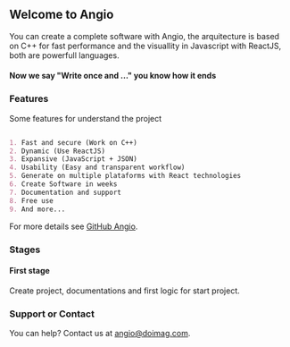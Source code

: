 ## Welcome to Angio

You can create a complete software with Angio, the arquitecture is based on C++ for fast performance and the visuallity in Javascript with ReactJS, both are powerfull languages. 

#### Now we say "Write once and ..." you know how it ends

### Features

Some features for understand the project

```markdown

1. Fast and secure (Work on C++)
2. Dynamic (Use ReactJS)
3. Expansive (JavaScript + JSON)
4. Usability (Easy and transparent workflow)
5. Generate on multiple plataforms with React technologies
6. Create Software in weeks
7. Documentation and support
8. Free use
9. And more...

```

For more details see [GitHub Angio](https://doimag.github.io/angio/).

### Stages

#### First stage

Create project, documentations and first logic for start project.

### Support or Contact

You can help? Contact us at angio@doimag.com.
